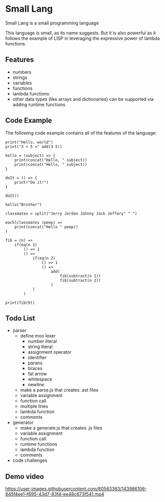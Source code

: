 # Small Lang

Small Lang is a small programming language 

This language is small, as its name suggests. But it is also powerful
as it follows the example of LISP in leveraging the expressive power of
lambda functions.

## Features

* numbers
* strings
* variables
* functions
* lambda functions
* other data types (like arrays and dictionaries) can be supported via
adding runtime functions

## Code Example

The following code example contains all of the features of the language:

```
print("Hello, world")
print("3 + 5 =" add(3 5))

hello = (subject) => {
    print(concat("Hello, " subject))
    print(concat("Hello, " subject))
}

doIt = () => {
    print("Do it!")
}

doIt()

hello("Brother")

classmates = split("Jerry Jordan Johnny Jack Jeffery" " ")

each(classmates (peep) =>
    print(concat("Hello " peep))
)

fib = (n) =>
    if(eq(n 1)
        () => 1
        () =>
            if(eq(n 2)
                () => 1
                () =>
                    add(
                        fib(subtract(n 1))
                        fib(subtract(n 2))
                    )
            )
        )

print(fib(9))
```

## Todo List



* parser
    * define moo lexer
        * number literal
        * string literal
        * assignment operator
        * identifier
        * parans
        * braces
        * fat arrow
        * whitespace
        * newline
    * make a parse.js that creates .ast files
    * variable assignment
    * function call
    * multiple lines
    * lambda function
    * comments
* generator
    * make a generate.js that creates .js files
    * variable assignment
    * function call
    * runtime functions
    * lambda function
    * comments
* code challenges

## Demo video

https://user-images.githubusercontent.com/80563363/143986106-845f4ee1-f695-43d7-83f4-ee48c673f541.mp4
